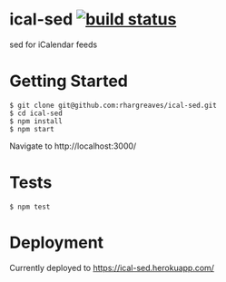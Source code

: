 # ical-sed [![build status](https://travis-ci.org/rhargreaves/ical-sed.svg)](https://travis-ci.org/rhargreaves/ical-sed)
sed for iCalendar feeds

# Getting Started

```
$ git clone git@github.com:rhargreaves/ical-sed.git
$ cd ical-sed
$ npm install
$ npm start
```

Navigate to http://localhost:3000/

# Tests

```
$ npm test
```

# Deployment

Currently deployed to https://ical-sed.herokuapp.com/

